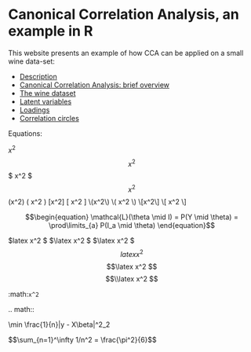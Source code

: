 # Canonical Correlation Analysis, an example in R

This website presents an example of how CCA can be applied on a small wine data-set:

* [Description](01_description.md)
* [Canonical Correlation Analysis: brief overview](02_CCAoverview.md)
* [The wine dataset](03_winedataset.md)
* [Latent variables](04_LVs.md)
* [Loadings](#id5)
* [Correlation circles](#id6)

Equations:

$x^2$
$$x^2$$
$ x^2 $
$$ x^2 $$
\(x^2\)
\( x^2 \)
\[x^2\]
\[ x^2 \]
\\(x^2\\)
\\( x^2 \\)
\\[x^2\\]
\\[ x^2 \\]

$$\begin{equation}
\mathcal{L}(\theta \mid I) = P(Y \mid \theta) = \prod\limits_{a} P(I_a \mid \theta)
\end{equation}$$

$latex x^2 $
$\latex x^2 $
$\\latex x^2 $
$$latex x^2 $$
$$\latex x^2 $$
$$\\latex x^2 $$

:math:`x^2`

.. math::

   \min \frac{1}{n}\|y - X\beta\|^2_2

<div> $$\sum_{n=1}^\infty 1/n^2 = \frac{\pi^2}{6}$$ </div>
